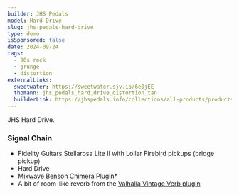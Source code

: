 ```yaml
---
builder: JHS Pedals
model: Hard Drive
slug: jhs-pedals-hard-drive
type: demo
isSponsored: false
date: 2024-09-24
tags:
  - 90s rock
  - grunge
  - distortion
externalLinks:
  sweetwater: https://sweetwater.sjv.io/6e0jEE
  thomann: jhs_pedals_hard_drive_distortion_tan
  builderLink: https://jhspedals.info/collections/all-products/products/hard-drive
---
```


JHS Hard Drive.

### Signal Chain

- Fidelity Guitars Stellarosa Lite II with Lollar Firebird pickups (bridge pickup)
- Hard Drive
- [Mixwave Benson Chimera Plugin\*](https://sweetwater.sjv.io/B0N2PL)
- A bit of room-like reverb from the [Valhalla Vintage Verb plugin](https://valhalladsp.com/shop/reverb/valhalla-vintage-verb/)

